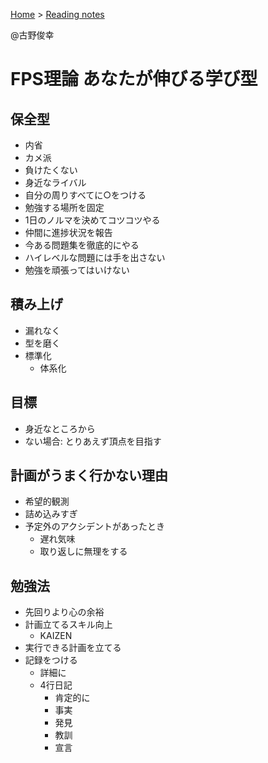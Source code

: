 ---
---
<link rel="stylesheet" href="/assets/css/my-style.css">

[Home](/) > [Reading notes](/reading_notes/)

@古野俊幸

FPS理論 あなたが伸びる学び型
===

## 保全型

* 内省
* カメ派
* 負けたくない
* 身近なライバル
* 自分の周りすべてに○をつける
* 勉強する場所を固定
* 1日のノルマを決めてコツコツやる
* 仲間に進捗状況を報告
* 今ある問題集を徹底的にやる
* ハイレベルな問題には手を出さない
* 勉強を頑張ってはいけない


## 積み上げ

* 漏れなく
* 型を磨く
* 標準化
	* 体系化


## 目標

* 身近なところから
* ない場合: とりあえず頂点を目指す


## 計画がうまく行かない理由

* 希望的観測
* 詰め込みすぎ
* 予定外のアクシデントがあったとき
	* 遅れ気味
	* 取り返しに無理をする


## 勉強法

* 先回りより心の余裕
* 計画立てるスキル向上
	* KAIZEN
* 実行できる計画を立てる
* 記録をつける
	* 詳細に
	* 4行日記
		* 肯定的に
		* 事実
		* 発見
		* 教訓
		* 宣言
